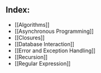 
## Index:

* [[Algorithms]]
* [[Asynchronous Programming]]
* [[Closures]]
* [[Database Interaction]]
* [[Error and Exception Handling]]
* [[Recursion]]
* [[Regular Expression]]
